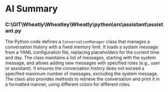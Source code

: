 # AI Summary

### C:\GIT\Wheatly\Wheatley\Wheatly\python\src\assistant\assistant.py
The Python code defines a `ConversationManager` class that manages a conversation history with a fixed memory limit. It loads a system message from a YAML configuration file, replacing placeholders for the current time and day. The class maintains a list of messages, starting with the system message, and allows adding new messages with specified roles (e.g., user or assistant). It ensures the conversation history does not exceed a specified maximum number of messages, excluding the system message. The class also provides methods to retrieve the conversation and print it in a formatted manner, using different colors for different roles.
